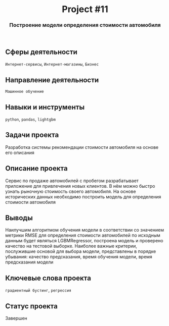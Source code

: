 <h1 align="center">  
  Project #11 
</h1> 

<h3 align="center"> Построение модели определения стоимости автомобиля </h3>
<br>

## Сферы деятельности
`Интернет-сервисы`, `Интернет-магазины`, `Бизнес`

## Направление деятельности
`Машинное обучение`

## Навыки и инструменты
`python`, `pandas`, `lightgbm`

## Задачи проекта
Разработка системы рекомендации стоимости автомобиля на основе его описания

## Описание проекта
Сервис по продаже автомобилей с пробегом разрабатывает приложение для привлечения новых клиентов. В нём можно быстро узнать рыночную стоимость своего автомобиля. На основе исторических данных необходимо построить модель для определения стоимости автомобиля

## Выводы
Наилучшим алгоритмом обучения модели в соответствии со значением метрики RMSE для определения стоимости автомобилей по исходным данным будет являться LGBMRegressor, построена модель и проверено качество на тестовой выборке. Наиболее важные критерии, послужившие основой для выбора модели, представлены в порядке убывания: качество предсказания, время обучения модели, время предсказания модели

## Ключевые слова проекта
`градиентный бустинг`, `регрессия`

## Статус проекта
Завершен
